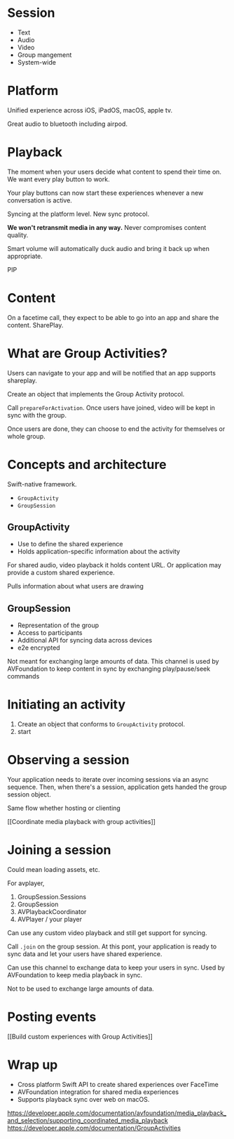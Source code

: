 # Session
* Text
* Audio
* Video
* Group mangement
* System-wide

# Platform
Unified experience across iOS, iPadOS, macOS, apple tv.

Great audio to bluetooth including airpod.

# Playback
The moment when your users decide what content to spend their time on.  We want every play button to work.

Your play buttons can now start these experiences whenever a new conversation is active.

Syncing at the platform level.  New sync protocol.  

**We won't retransmit media in any way.**  Never compromises content quality.

Smart volume will automatically duck audio and bring it back up when appropriate.

PIP

# Content
On a facetime call, they expect to be able to go into an app and share the content.  SharePlay.

# What are Group Activities?
Users can navigate to your app and will be notified that an app supports shareplay.

Create an object that implements the Group Activity protocol.

Call `prepareForActivation`.  Once users have joined, video will be kept in sync with the group.

Once users are done, they can choose to end the activity for themselves or whole group.


# Concepts and architecture

Swift-native framework.

* `GroupActivity`
* `GroupSession`

## GroupActivity
* Use to define the shared experience
* Holds application-specific information about the activity

For shared audio, video playback it holds content URL.  Or application may provide a custom shared experience.

Pulls information about what users are drawing


## GroupSession
* Representation of the group
* Access to participants
* Additional API for syncing data across devices
* e2e encrypted

Not meant for exchanging large amounts of data.  This channel is used by AVFoundation to keep content in sync by exchanging play/pause/seek commands

# Initiating an activity

1.  Create an object that conforms to `GroupActivity` protocol.
2.  start

# Observing a session
Your application needs to iterate over incoming sessions via an async sequence.  Then, when there's a session, application gets handed the group session object.

Same flow whether hosting or clienting

[[Coordinate media playback with group activities]]

# Joining a session
Could mean loading assets, etc.

For avplayer,

1.  GroupSession.Sessions
2.  GroupSession
3.  AVPlaybackCoordinator
4.  AVPlayer / your player

Can use any custom video playback and still get support for syncing.

Call `.join` on the group session.  At this pont, your application is ready to sync data and let your users have shared experience.

Can use this channel to exchange data to keep your users in sync.  Used by AVFoundation to keep media playback in sync.


Not to be used to exchange large amounts of data. 

# Posting events
[[Build custom experiences with Group Activities]]

# Wrap up
* Cross platform Swift API to create shared experiences over FaceTime
* AVFoundation integration for shared media experiences
* Supports playback sync over web on macOS.

https://developer.apple.com/documentation/avfoundation/media_playback_and_selection/supporting_coordinated_media_playback
https://developer.apple.com/documentation/GroupActivities